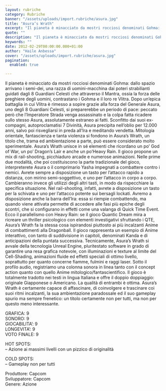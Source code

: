 ```yaml
---
layout: rubriche
category: Rubriche
banner: "/assets/uploads/import.rubriche/asura.jpg"
title: "Asura’s Wrath"
excerpt: "Il pianeta è minacciato da mostri rocciosi denominati Gohma: dallo spazio arrivano i semi-dei, una razza di uomini-macchina dai poteri strabilianti guidati dagli 8 Guardiani Celesti che attraverso il Mantra, ossia la forza delle preghiere degli uomini, contrastano i Gohma e il loro re Vlitra. Dopo un’epica battaglia in cui Vlitra è rimesso a sopire [&hellip"
quote: ""
description: "Il pianeta è minacciato da mostri rocciosi denominati Gohma: dallo spazio arrivano i semi-dei, una razza di uomini-macchina dai poteri strabilianti guidati dagli 8 Guardiani Celesti che attraverso il Mantra, ossia la forza delle preghiere degli uomini, contrastano i Gohma e il loro re Vlitra. Dopo un’epica battaglia in cui Vlitra è rimesso a sopire [&hellip"
keywords: ""
date: 2012-02-29T00:00:00.000+01:00
author: "Haile Anbessa"
cover: "/assets/uploads/import.rubriche/asura.jpg"
pagination:
  enabled: true

---
```


Il pianeta è minacciato da mostri rocciosi denominati Gohma: dallo spazio arrivano i semi-dei, una razza di uomini-macchina dai poteri strabilianti guidati dagli 8 Guardiani Celesti che attraverso il Mantra, ossia la forza delle preghiere degli uomini, contrastano i Gohma e il loro re Vlitra. Dopo un’epica battaglia in cui Vlitra è rimesso a sopire grazie alla forza del Generale Asura, uno degli 8 Guardiani Celesti, si preparerebbe un periodo di pace: peccato però che l’Imperatore Strada venga assassinato e la colpa fatta ricadere sullo stesso Asura, assolutamente estraneo ai fatti. Sconfitto dai suoi ex-compagni, autoproclamatisi 7 Divinità, Asura precipita nell’oblio per 12.000 anni, salvo poi risvegliarsi in preda all’Ira e meditando vendetta. Mitologia orientale, fantascienza e tanta violenza si fondono in Asura’s Wrath, un titolo che, trama ed ambientazione a parte, può essere considerato molto sperimentale. Asura’s Wrath unisce in sé elementi che ricordano un po’ God of War, un po’ Dragon’s Lair e anche un po’Heavy Rain. Il gioco propone un mix di rail-shooting, picchiaduro arcade e numerose animazioni. Nelle prime due modalità, che poi costituiscono la parte tradizionale del gioco, interpreterete Asura o il comprimario Yasha impegnati a combattere contro i nemici. Avrete sempre a disposizione un tasto per l’attacco rapido a distanza, con mirino semi-soggettivo, e uno per l’attacco in corpo a corpo. Cambieranno invece gli utilizzi degli altri tasti, in modo da rispecchiare la specifica situazione. Nel rail-shooting, infatti, avrete a disposizione un tasto per la schivata e uno per l’attacco potente sui bersagli lockati. Avremo a disposizione anche la barra dell’Ira: essa si riempie combattendo, ma quando viene attivata permette di accedere alle fasi più epiche degli scontri, che si configurano in effetti come una valanga di Quick Time Event. Ecco il parallelismo con Heavy Rain: se il gioco Quantic Dream mira a ricreare un thriller psicologico con elementi investigativi sfruttando i QTE, Asura’s Wrath fa la stessa cosa ispirandosi piuttosto ai più incalzanti Anime di combattimenti alla Dragonball. Il gioco rappresenta un esempio di Anime interattivo, con tanto di suddivisione in capitoli, denominati Kanda e di anticipazioni della puntata successiva. Tecnicamente, Asura’s Wrath si avvale della tecnologia Unreal Engine, pluritestato software in grado di garantire una resa grafica notevole, con illuminazioni e texture al limite del Cell-Shading, animazioni fluide ed effetti speciali di ottimo livello, soprattutto per quanto concerne fiamme, fulmini e raggi laser. Sotto il profilo audio, registriamo una colonna sonora in linea tanto con il concept action quanto con quello Anime mitologico/fantascientifico. Il gioco è totalmente tradotto nei testi in lingua Italiana e offre il doppio doppiaggio: originale Giapponese o Americano. La qualità di entrambi è ottima. Asura’s Wrath è certamente capace di affascinare, di coinvolgere e trascinare coi suoi ritmi incalzanti, la sua ambientazione paradossale ed il suo gameplay spurio ma sempre frenetico: un titolo certamente non per tutti, ma non per questo meno interessante.

GRAFICA: 9  
SONORO: 9  
GIOCABILITA’: 9  
LONGEVITA’: 9  
VOTO FINALE: 9

HOT SPOTS:  
– Azione ai massimi livelli con un pizzico di originalità

COLD SPOTS:  
– Gameplay non per tutti

Produttore: Capcom  
Sviluppatore: Capcom  
Genere: Azione
